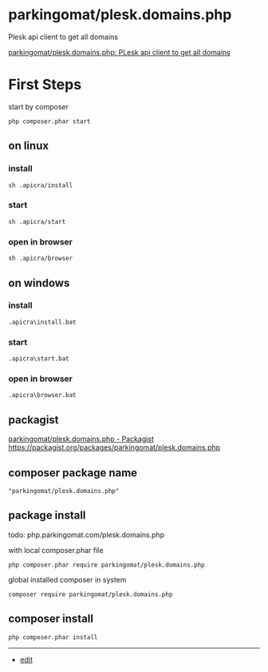 # parkingomat/plesk.domains.php
Plesk api client to get all domains

[parkingomat/plesk.domains.php: PLesk api client to get all domains](https://github.com/parkingomat/plesk.domains.php)

# First Steps

start by composer

    php composer.phar start

## on linux

### install
    sh .apicra/install

### start
    sh .apicra/start

### open in browser
    sh .apicra/browser

## on windows

### install
    .apicra\install.bat

### start
    .apicra\start.bat


### open in browser
    .apicra\browser.bat


## packagist
[parkingomat/plesk.domains.php - Packagist](https://packagist.org/packages/parkingomat/plesk.domains.php)
https://packagist.org/packages/parkingomat/plesk.domains.php


## composer package name

    "parkingomat/plesk.domains.php"

## package install

todo:
php.parkingomat.com/plesk.domains.php

with local composer.phar file

    php composer.phar require parkingomat/plesk.domains.php

global installed composer in system

    composer require parkingomat/plesk.domains.php


## composer install

    php composer.phar install


---

+ [edit](https://github.com/parkingomat/plesk.domains.php/edit/main/README.md)
